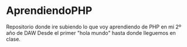 # AprendiendoPHP
Repositorio donde ire subiendo lo que voy aprendiendo de PHP en mi 2º año de DAW
Desde el primer "hola mundo" hasta donde lleguemos en clase.
